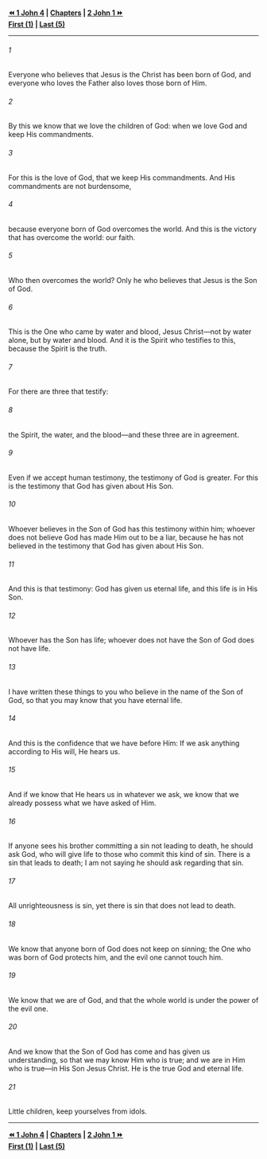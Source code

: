   
**[⏪ 1 John 4](./1%20John%204.md) | [Chapters](./_index.md) | [2 John 1 ⏩](../44.63%202%20John/2%20John%201.md)**  
**[First (1)](./1%20John%201.md) | [Last (5)](1%20John%205.md)**  
  
---  
  
###### 1  
Everyone who believes that Jesus is the Christ has been born of God, and everyone who loves the Father also loves those born of Him.  
  
###### 2  
By this we know that we love the children of God: when we love God and keep His commandments.  
  
###### 3  
For this is the love of God, that we keep His commandments. And His commandments are not burdensome,  
  
###### 4  
because everyone born of God overcomes the world. And this is the victory that has overcome the world: our faith.  
  
###### 5  
Who then overcomes the world? Only he who believes that Jesus is the Son of God.  
  
###### 6  
This is the One who came by water and blood, Jesus Christ—not by water alone, but by water and blood. And it is the Spirit who testifies to this, because the Spirit is the truth.  
  
###### 7  
For there are three that testify:  
  
###### 8  
the Spirit, the water, and the blood—and these three are in agreement.  
  
###### 9  
Even if we accept human testimony, the testimony of God is greater. For this is the testimony that God has given about His Son.  
  
###### 10  
Whoever believes in the Son of God has this testimony within him; whoever does not believe God has made Him out to be a liar, because he has not believed in the testimony that God has given about His Son.  
  
###### 11  
And this is that testimony: God has given us eternal life, and this life is in His Son.  
  
###### 12  
Whoever has the Son has life; whoever does not have the Son of God does not have life.  
  
###### 13  
I have written these things to you who believe in the name of the Son of God, so that you may know that you have eternal life.  
  
###### 14  
And this is the confidence that we have before Him: If we ask anything according to His will, He hears us.  
  
###### 15  
And if we know that He hears us in whatever we ask, we know that we already possess what we have asked of Him.  
  
###### 16  
If anyone sees his brother committing a sin not leading to death, he should ask God, who will give life to those who commit this kind of sin. There is a sin that leads to death; I am not saying he should ask regarding that sin.  
  
###### 17  
All unrighteousness is sin, yet there is sin that does not lead to death.  
  
###### 18  
We know that anyone born of God does not keep on sinning; the One who was born of God protects him, and the evil one cannot touch him.  
  
###### 19  
We know that we are of God, and that the whole world is under the power of the evil one.  
  
###### 20  
And we know that the Son of God has come and has given us understanding, so that we may know Him who is true; and we are in Him who is true—in His Son Jesus Christ. He is the true God and eternal life.  
  
###### 21  
Little children, keep yourselves from idols.  
  
  
---  
  
**[⏪ 1 John 4](./1%20John%204.md) | [Chapters](./_index.md) | [2 John 1 ⏩](../44.63%202%20John/2%20John%201.md)**  
**[First (1)](./1%20John%201.md) | [Last (5)](1%20John%205.md)**  
  
